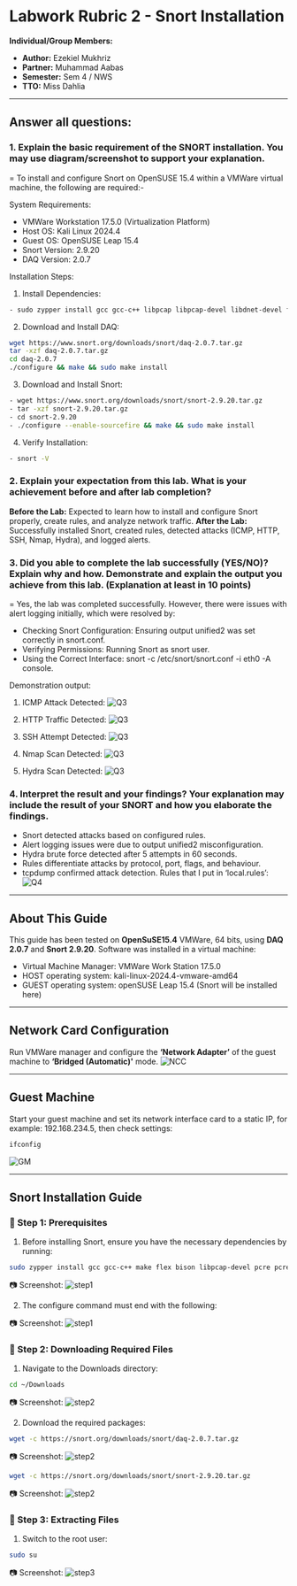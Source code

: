 # Labwork Rubric 2 - Snort Installation #

**Individual/Group Members:** 
- **Author:** Ezekiel Mukhriz
- **Partner:** Muhammad Aabas
- **Semester:** Sem 4 / NWS
- **TTO:** Miss Dahlia

---

## Answer all questions: ##

### 1. Explain the basic requirement of the SNORT installation. You may use diagram/screenshot to support your explanation. ### 
= To install and configure Snort on OpenSUSE 15.4 within a VMWare virtual machine, the following are required:-

System Requirements:
- VMWare Workstation 17.5.0 (Virtualization Platform)
- Host OS: Kali Linux 2024.4
- Guest OS: OpenSUSE Leap 15.4
- Snort Version: 2.9.20
- DAQ Version: 2.0.7

Installation Steps:
1. Install Dependencies:
```bash
- sudo zypper install gcc gcc-c++ libpcap libpcap-devel libdnet-devel flex bison
```

2. Download and Install DAQ:
```bash
wget https://www.snort.org/downloads/snort/daq-2.0.7.tar.gz
tar -xzf daq-2.0.7.tar.gz
cd daq-2.0.7
./configure && make && sudo make install
```

3. Download and Install Snort:
```bash
- wget https://www.snort.org/downloads/snort/snort-2.9.20.tar.gz
- tar -xzf snort-2.9.20.tar.gz
- cd snort-2.9.20
- ./configure --enable-sourcefire && make && sudo make install
```

4. Verify Installation:
```bash
- snort -V
```

### 2. Explain your expectation from this lab. What is your achievement before and after lab completion? ###
**Before the Lab:** Expected to learn how to install and configure Snort properly, create rules, and analyze network traffic.
**After the Lab:** Successfully installed Snort, created rules, detected attacks (ICMP, HTTP, SSH, Nmap, Hydra), and logged alerts.

### 3. Did you able to complete the lab successfully (YES/NO)? Explain why and how.  Demonstrate and explain the output you achieve from this lab. (Explanation at least in 10 points) ###
= Yes, the lab was completed successfully.
However, there were issues with alert logging initially, which were resolved by:
- Checking Snort Configuration: Ensuring output unified2 was set correctly in snort.conf.
- Verifying Permissions: Running Snort as snort user.
- Using the Correct Interface: snort -c /etc/snort/snort.conf -i eth0 -A console.

Demonstration output:
1. ICMP Attack Detected:
![Q3](Screenshots/icmp.png) 

2. HTTP Traffic Detected:
![Q3](Screenshots/http.png) 

3. SSH Attempt Detected:
![Q3](Screenshots/ssh.png) 

4. Nmap Scan Detected:
![Q3](Screenshots/nmap.png) 

5. Hydra Scan Detected:
![Q3](Screenshots/hydra.png)  

### 4. Interpret the result and your findings? Your explanation may include the result of your SNORT and how you elaborate the findings. ###
- Snort detected attacks based on configured rules.
- Alert logging issues were due to output unified2 misconfiguration.
- Hydra brute force detected after 5 attempts in 60 seconds.
- Rules differentiate attacks by protocol, port, flags, and behaviour.
- tcpdump confirmed attack detection.
Rules that I put in ‘local.rules’:
![Q4](Screenshot/local_rules.png)  

---

## About This Guide ##
This guide has been tested on **OpenSuSE15.4** VMWare, 64 bits, using **DAQ 2.0.7** and **Snort 2.9.20**.
Software was installed in a virtual machine:
- Virtual Machine Manager: VMWare Work Station 17.5.0
- HOST operating system: kali-linux-2024.4-vmware-amd64
- GUEST operating system: openSUSE Leap 15.4 (Snort will be installed here)

---

## Network Card Configuration ##
Run VMWare manager and configure the **‘Network Adapter’** of the guest machine to
**‘Bridged (Automatic)'** mode.
![NCC](Screenshot/network_card.png) 

---

## Guest Machine ##
Start your guest machine and set its network interface card to a static IP, for example: 192.168.234.5, then check settings:
```bash
ifconfig
```
![GM](Screenshot/guest_machine.png)

---

## Snort Installation Guide ##

### 🔹 Step 1: Prerequisites ###

1. Before installing Snort, ensure you have the necessary dependencies by running:
```bash
sudo zypper install gcc gcc-c++ make flex bison libpcap-devel pcre pcre-devel libdnet-devel zlib-devel luajit luajit-devel libopenssl-devel libtirpc-devel
```

📷 Screenshot:
![step1](Screenshot/step1_image1.png)

2. The configure command must end with the following:

📷 Screenshot:
![step1](Screenshot/step1_image2.png) 

 ### 🔹 Step 2: Downloading Required Files ###

1. Navigate to the Downloads directory:
```bash
cd ~/Downloads
```

📷 Screenshot:
![step2](Screenshot/step2_image1.png) 

2. Download the required packages:
```bash
wget -c https://snort.org/downloads/snort/daq-2.0.7.tar.gz
```

📷 Screenshot:
![step2](Screenshot/step2_image2.png)  

```bash
wget -c https://snort.org/downloads/snort/snort-2.9.20.tar.gz 
```

📷 Screenshot:
![step2](Screenshot/step2_image3.png)   

### 🔹 Step 3: Extracting Files ###

1. Switch to the root user:
```bash
sudo su
```

📷 Screenshot:
![step3](Screenshot/step3_image1.png)  










